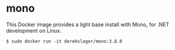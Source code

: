 # mono

This Docker image provides a light base install with Mono, for .NET
development on Linux.

    $ sudo docker run -it derekslager/mono:3.8.0
